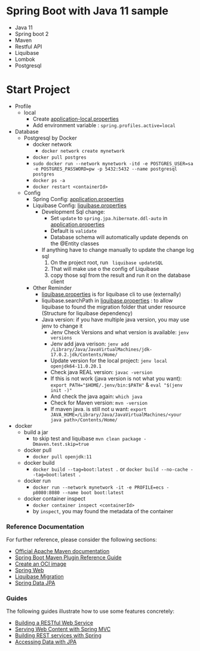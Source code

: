 
# Spring Boot with Java 11 sample
- Java 11
- Spring boot 2
- Maven
- Restful API
- Liquibase
- Lombok
- Postgresql

# Start Project
- Profile
    - local
        - Create [application-local.properties](src/main/resources/application-local.properties)
        - Add environment variable : `spring.profiles.active=local`
- Database
    - Postgresql by Docker
        - docker network
          - `docker network create mynetwork`
        - ```docker pull postgres```
        - ```sudo docker run --network mynetwork -itd -e POSTGRES_USER=sa -e POSTGRES_PASSWORD=pw -p 5432:5432 --name postgresql postgres```
        - ```docker ps -a```
        - ```docker restart <containerId>```
    - Config
        - Spring Config: [application.properties](src/main/resources/application.properties)
        - Liquibase Config: [liquibase.properties](liquibase.properties)
            - Development Sql change:
                - Set `update` to `spring.jpa.hibernate.ddl-auto` in [application.properties](src/main/resources/application.properties)
                - Default is `validate`
                - Database schema will automatically update depends on the @Entity classes
            - If anything have to change manually to update the change log sql
                1. On the project root, run ` liquibase updateSQL`
                2. That will make use o the config of Liquibase
                3. copy those sql from the result and run it on the database client
        - Other Reminder
            - [liquibase.properties](liquibase.properties) is for liquibase cli to use (externally)
            - liquibase.searchPath in [liquibase.properties](liquibase.properties) : to allow liquibase to found the migration folder that under resource (Structure for liquibase dependency)
            - Java version: if you have multiple java version, you may use jenv to change it
                - Jenv Check Versions and what version is available: ```jenv versions```
                - Jenv add java verison: ```jenv add /Library/Java/JavaVirtualMachines/jdk-17.0.2.jdk/Contents/Home/```
                - Update version for the local project: ```jenv local openjdk64-11.0.20.1```
                - Check java REAL version: ```javac -version```
                - If this is not work  (java version is not what you want): ```export PATH="$HOME/.jenv/bin:$PATH"``` & ```eval "$(jenv init -)"```
                - And check the java again: ```which java```
                - Check for Maven version: ```mvn -version```
                - If maven java. is still not u want: ```export JAVA_HOME=/Library/Java/JavaVirtualMachines/<your java path>/Contents/Home/```
- docker
  - build a jar
    - to skip test and liquibase `mvn clean package -Dmaven.test.skip=true`
  - docker pull
    - `docker pull openjdk:11`
  - docker build
    - `docker build --tag=boot:latest .` or `docker build --no-cache --tag=boot:latest .`
  - docker run
    - `docker run --network mynetwork -it -e PROFILE=ecs -p8080:8080 --name boot boot:latest`
  - docker container inspect
    - `docker container inspect <containerId>`
    - by `inspect`, you may found the metadata of the container


### Reference Documentation
For further reference, please consider the following sections:

* [Official Apache Maven documentation](https://maven.apache.org/guides/index.html)
* [Spring Boot Maven Plugin Reference Guide](https://docs.spring.io/spring-boot/docs/3.1.3/maven-plugin/reference/html/)
* [Create an OCI image](https://docs.spring.io/spring-boot/docs/3.1.3/maven-plugin/reference/html/#build-image)
* [Spring Web](https://docs.spring.io/spring-boot/docs/3.1.3/reference/htmlsingle/index.html#web)
* [Liquibase Migration](https://docs.spring.io/spring-boot/docs/3.1.3/reference/htmlsingle/index.html#howto.data-initialization.migration-tool.liquibase)
* [Spring Data JPA](https://docs.spring.io/spring-boot/docs/3.1.3/reference/htmlsingle/index.html#data.sql.jpa-and-spring-data)

### Guides
The following guides illustrate how to use some features concretely:

* [Building a RESTful Web Service](https://spring.io/guides/gs/rest-service/)
* [Serving Web Content with Spring MVC](https://spring.io/guides/gs/serving-web-content/)
* [Building REST services with Spring](https://spring.io/guides/tutorials/rest/)
* [Accessing Data with JPA](https://spring.io/guides/gs/accessing-data-jpa/)

